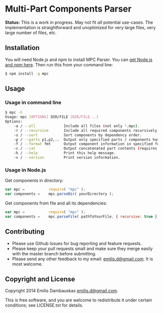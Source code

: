 #   Multi-Part Components Parser

**Status:** This is a work in progress. May not fit _all_ potential use-cases. The implementation is straightforward and unoptimized for very large files, very large number of files, etc.

##  Installation

You will need Node.js and npm to install MPC Parser. You can [get Node.js and npm here][nodejs-install]. Then run this from your command line:

```bash
$ npm install -g mpc
```

##  Usage

### Usage in command line

```bash
$ mpc -h
Usage: mpc [OPTIONS] DIR/FILE [DIR/FILE...]
Options:
    -a / --all             Include all files (not only *.mpc).
    -r / --recursive       Include all required components recursively.
    -s / --sort            Sort components by dependency order.
    -p / --parts p1,p2,..  Output only specified parts / components having the parts.
    -f / --format fmt      Output component information in specified format. One of: csv/json.
    -c / --cat             Output concatenated part contents (requires -p).
    -h / --help            Print this help message.
    -v / --version         Print version information.
```

### Usage in Node.js

Get components in directory:

```js
var mpc =           require( "mpc" );
var components =    mpc.parseDir( yourDirectory );
```

Get components from file and all its dependencies:

```js
var mpc =           require( "mpc" );
var components =    mpc.parseFile( pathToYourFile, { recursive: true } );
```

##  Contributing

*   Please use Github Issues for bug reporting and feature requests.
*   Please keep your pull requests small and make sure they merge easily with the master branch before submitting.
*   Please send any other feedback to my email: <emilis.d@gmail.com>. It is most welcome.

##  Copyright and License

Copyright 2014 Emilis Dambauskas <emilis.d@gmail.com>.

This is free software, and you are welcome to redistribute it under certain conditions; see LICENSE.txt for details.


[nodejs-install]:   http://nodejs.org/download/

